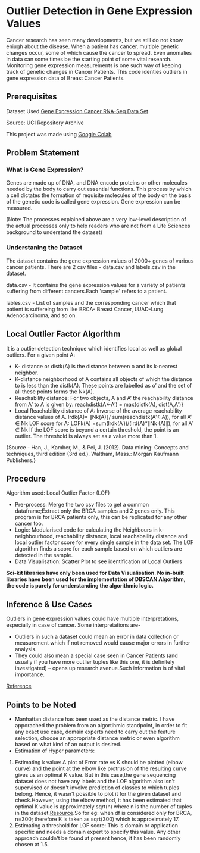 # Outlier Detection in Gene Expression Values 

Cancer research has seen many developments, but we still do not know eniugh about the disease. When a patient has cancer, multiple genetic changes occur, some of which cause the cancer to spread. Even anomalies in data can some times be the starting point of some vital research. Monitoring gene expression measurements is one such way of  keeping track of genetic changes in Cancer Patients. This code identies outliers in gene expression data of Breast Cancer Patients.

## Prerequisites

Dataset Used:[Gene Expression Cancer RNA-Seq Data Set ](https://archive.ics.uci.edu/ml/datasets/gene+expression+cancer+RNA-Seq) 

Source: UCI Repository Archive

This project was made using [Google Colab](https://colab.research.google.com/notebooks/intro.ipynb#recent=true)

## Problem Statement

### What is Gene Expression?

Genes are made up of DNA, and DNA encode proteins or other molecules needed by the body to carry out essential functions. This process by which a cell dictates the formation of requisite molecules of the body on the basis of the genetic code is called gene expression. Gene expression can be measured. 

(Note: The processes explained above are a very low-level description of the actual processes only to help readers who are not from a Life Sciences background to understand the dataset)

### Understaning the Dataset

The dataset contains the gene expression values of 2000+ genes of various cancer patients. There are 2 csv files - data.csv and labels.csv in the dataset.

data.csv  - It contains the gene expression values for a variety of patients suffering from different cancers.Each 'sample' refers to a patient. 


lables.csv - List of samples and the corresponding cancer which that patient is suffereing from like BRCA- Breast Cancer, LUAD-Lung Adenocarcinoma, and so on.



## Local Outlier Factor Algorithm         

It is a outlier detection technique which identifies local as well as global outliers.
For a given point A:                      
* K- distance or distk(A) is the distance between o and its k-nearest neighbor.
* K-distance neighborhood of A contains all objects of which the distance to is less than the distk(A). These points are labelled as o’ and the set of all these points forms the Nk(A).
* Reachability distance: For two objects, A and A’ the reachability distance from A′ to A is given by:
 reachdistk(A←A′) = max{distk(A), dist(A,A′)}
* Local Reachability distance of A: Inverse of the average reachability distance values of A.
lrdk(A)= ∥Nk(A)∥/ sum(reachdistk(A′←A)), for all A’ ∈ Nk
LOF score for A: 
       LOFk(A) =sum(lrdk(A’))/(lrd(A)*∥Nk (A)∥), for all A’ ∈ Nk
If the LOF score is beyond a certain threshold, the point is an outlier. The threshold is always set as a value more than 1.

{Source - Han, J., Kamber, M., & Pei, J. (2012). Data mining: Concepts and techniques, third edition (3rd ed.). Waltham, Mass.: Morgan Kaufmann Publishers.}

## Procedure

Algorithm used: Local Outlier Factor (LOF)
* Pre-process: Merge the two csv files to get a common dataframe;Extract only the BRCA samples and 2 genes only. This program is for BRCA patients only, this can be replicated for any other cancer too.
* Logic: Modularised code for calculating the Neighbours in k-neighbourhood, reachability distance, local reachabaility distance and local outlier factor score for every single sample in the data set.
The LOF algorithm finds a score for each sample based on which outliers are detected in the sample.
* Data Visualisation: Scatter Plot to see identification of Local Outliers

**Sci-kit libraries have only been used for Data Visualisation. No in-built libraries have been used for the implementation of DBSCAN Algorithm, the code is purely for understanding the algorithmic logic.**

## Inference & Use Cases

Outliers in gene expression values could have multiple interpretations, especially in case of cancer. Some interpretations are- 
* Outliers in such a dataset could mean an error in data collection or measurement which if not removed would cause major errors in further analysis. 
* They could also mean a special case seen in Cancer Patients (and usually if you have more outlier tuples like this one, it is definitely investigated) – opens up research avenue.Such information is of vital importance.

[Reference](https://www.longdom.org/open-access/robust-detection-of-outlier-samples-and-genes-in-expression-datasets-jpb-1000387.pdf)

## Points to be Noted

* Manhattan distance has been used as the distance metric. I have apporached the problem from an algortihmic standpoint, in order to fit any exact use case, domain experts need to carry out the feature selection, choose an appropriate distance metric or even algorithm based on what kind of an output is desired.
* Estimation of Hyper parameters:
1. Estimating k value: A plot of Error rate vs K should be plotted (elbow curve) and the point at the elbow like protrusion of the resulting curve gives us an optimal K value.
But in this case,the gene sequencing dataset does not have any labels and the LOF algorithm also isn't supervised or doesn't involve prediction of classes to which tuples belong. Hence, it wasn't possible to plot it for the given dataset and check.However, using the elbow method, it has been estimated that optimal K value is approximately sqrt(n) where n is the number of tuples in the dataset.[Resource](https://towardsdatascience.com/how-to-find-the-optimal-value-of-k-in-knn-35d936e554eb).So for eg: when df is considered only for BRCA, n=300; therefore K is taken as sqrt(300) which is approximately 17.
2. Estimating a threshold for LOF score: 
This is domain or application specific and needs a domain expert to specify this value. Any other approach couldn't be found at present hence, it has been randomly chosen at 1.5.
